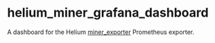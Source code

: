 # helium\_miner\_grafana\_dashboard

A dashboard for the Helium [miner\_exporter](https://github.com/tedder/miner_exporter) Prometheus exporter.
